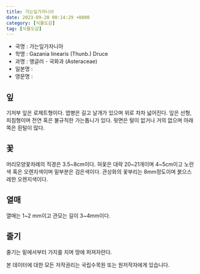 ```yaml
---
title: 가는잎가자니아
date: 2023-09-20 00:14:29 +0800
category: [식물도감]
tag: [식물도감]
---
```




- 국명 : 가는잎가자니아
- 학명 : Gazania linearis (Thunb.) Druce
- 과명 : 앵글러 - 국화과 (Asteraceae)
- 일본명 : 
- 영문명 : 


## 잎
기저부 잎은 로제트형이다. 엽병은 길고 날개가 있으며 위로 차차 넓어진다. 잎은 선형, 피침형이며 전연 혹은 불규칙한 가는톱니가 있다. 윗면은 털이 없거나 거의 없으며 아래쪽은 흰털이 많다.
## 꽃
머리모양꽃차례의 직경은 3.5~8cm이다. 혀꽃은 대략 20~21개이며 4~5cm이고 노란색 혹은 오렌지색이며 밑부분은 검은색이다. 관상화의 꽃부리는 8mm정도이며 붉으스레한 오렌지색이다.
## 열매
열매는 1~2 mm이고 관모는 길이 3~4mm이다.
## 줄기
줄기는 밑에서부터 가지를 치며 땅에 퍼져자란다.






본 데이터에 대한 모든 저작권리는 국립수목원 또는 원저작자에게 있습니다.
